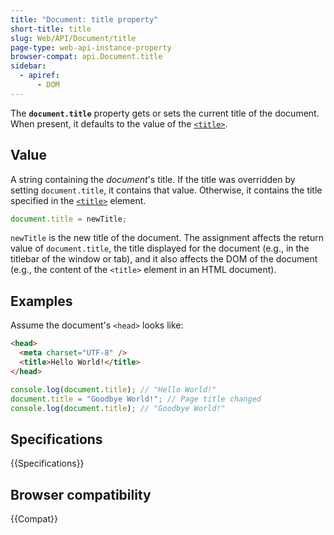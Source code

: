 ```yaml
---
title: "Document: title property"
short-title: title
slug: Web/API/Document/title
page-type: web-api-instance-property
browser-compat: api.Document.title
sidebar:
  - apiref:
      - DOM
---
```


The **`document.title`** property gets or sets the current title of the document.
When present, it defaults to the value of the [`<title>`](/en-US/docs/Web/HTML/Reference/Elements/title).

## Value

A string containing the _document_'s title. If the title was overridden by setting `document.title`, it contains that value. Otherwise, it contains the title specified in the [`<title>`](/en-US/docs/Web/HTML/Reference/Elements/title) element.

```js
document.title = newTitle;
```

`newTitle` is the new title of the document. The assignment
affects the return value of `document.title`, the title displayed for the
document (e.g., in the titlebar of the window or tab), and it also affects the DOM of the
document (e.g., the content of the `<title>` element in an HTML
document).

## Examples

Assume the document's `<head>` looks like:

```html
<head>
  <meta charset="UTF-8" />
  <title>Hello World!</title>
</head>
```

```js
console.log(document.title); // "Hello World!"
document.title = "Goodbye World!"; // Page title changed
console.log(document.title); // "Goodbye World!"
```

## Specifications

{{Specifications}}

## Browser compatibility

{{Compat}}
